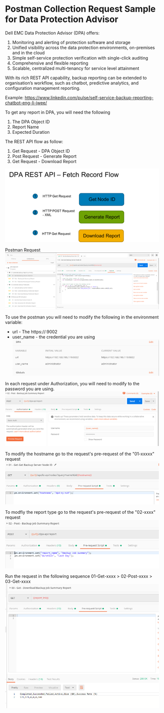# Postman Collection Request Sample for Data Protection Advisor

Dell EMC Data Protection Advisor (DPA) offers:
1. Monitoring and alerting of protection software and storage
2. Unified visibility across the data protection environments, on-premises and in the cloud
3. Simple self-service protection verification with single-click auditing
4. Comprehensive and flexible reporting
5. Scalable, centralized multi-tenancy for service level attainment

With its rich REST API capability, backup reporting can be extended to organisation’s workflow, such as chatbot, predictive analytics, and configuration management reporting.

Example:
https://www.linkedin.com/pulse/self-service-backup-reporting-chatbot-eng-li-jwee/

To get any report in DPA, you will need the following
1. The DPA Object ID
2. Report Name
3. Expected Duration

The REST API flow as follow:
1. Get Request - DPA Object ID
2. Post Request - Generate Report
3. Get Request - Download Report

![](images/DPA%20Flow.png)

Postman Request
 ![](images/sample-request.PNG)

To use the postman you will need to modify the following in the environment variable:
- url - The https://<DPA Server IP>:9002
- user_name - the credential you are using
  ![](images/Env-variable.PNG)
  
In each request under Authorization, you will need to modify to the password you are using.
  ![](images/Password.PNG)

To modify the hostname go to the request's pre-request of the "01-xxxxx" request
  ![](images/Pre-Request-Hostname.PNG)

To modfiy the report type go to the request's pre-request of the "02-xxxx" request
  ![](images/Pre-Request-Report-Name.PNG)
  
Run the request in the following sequence 01-Get-xxxx > 02-Post-xxxx > 03-Get-xxxx
![](images/sample-output.PNG)


